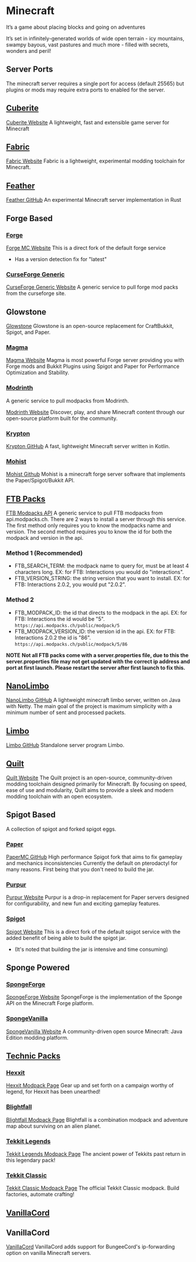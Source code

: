 # Minecraft

It’s a game about placing blocks and going on adventures

It’s set in infinitely-generated worlds of wide open terrain - icy mountains, swampy bayous, vast pastures and much more - filled with secrets, wonders and peril!

## Server Ports

The minecraft server requires a single port for access (default 25565) but plugins or mods may require extra ports to enabled for the server.

## [Cuberite](cuberite)

[Cuberite Website](https://cuberite.org)
A lightweight, fast and extensible game server for Minecraft

## [Fabric](fabric)

[Fabric Website](https://fabricmc.net)
Fabric is a lightweight, experimental modding toolchain for Minecraft.

## [Feather](feather)

[Feather GitHub](https://github.com/feather-rs/feather)
An experimental Minecraft server implementation in Rust

## Forge Based

### [Forge](forge/forge)

[Forge MC Website](https://files.minecraftforge.net)
This is a direct fork of the default forge service

- Has a version detection fix for "latest"

### [CurseForge Generic](curseforge)

[CurseForge Generic Website](https://www.curseforge.com)
A generic service to pull forge mod packs from the curseforge site.

## Glowstone 
[Glowstone](https://glowstone.net/)
Glowstone is an open-source replacement for CraftBukkit, Spigot, and Paper.

### [Magma](magma)

[Magma Website](https://magmafoundation.org)
Magma is most powerful Forge server providing you with Forge mods and Bukkit Plugins using Spigot and Paper for Performance Optimization and Stability.

### [Modrinth](modrinth)

A generic service to pull modpacks from Modrinth.

[Modrinth Website](https://modrinth.com)
Discover, play, and share Minecraft content through our open-source platform built for the community.

### [Krypton](krypton)

[Krypton GitHub](https://github.com/KryptonMC/Krypton)
A fast, lightweight Minecraft server written in Kotlin.

### [Mohist](mohist)

[Mohist Github](https://github.com/Mohist-Community/Mohist)
Mohist is a minecraft forge server software that implements the Paper/Spigot/Bukkit API.

## [FTB Packs](ftb)

[FTB Modpacks API](https://api.modpacks.ch)
A generic service to pull FTB modpacks from api.modpacks.ch.
There are 2 ways to install a server through this service.
The first method only requires you to know the modpacks name and version.
The second method requires you to know the id for both the modpack and version in the api.

### Method 1 (Recommended)

- FTB_SEARCH_TERM: the modpack name to query for, must be at least 4 characters long.
  EX: for FTB: Interactions you would do "interactions".
- FTB_VERSION_STRING: the string version that you want to install.
  EX: for FTB: Interactions 2.0.2, you would put "2.0.2".

### Method 2

- FTB_MODPACK_ID: the id that directs to the modpack in the api.
  EX: for FTB: Interactions the id would be "5". `https://api.modpacks.ch/public/modpack/5`
- FTB_MODPACK_VERSION_ID: the version id in the api.
  EX: for FTB: Interactions 2.0.2 the id is "86". `https://api.modpacks.ch/public/modpack/5/86`

**NOTE**
**Not all FTB packs come with a server.properties file, due to this the server.properties file
may not get updated with the correct ip address and port at first launch.
Please restart the server after first launch to fix this.**

## [NanoLimbo](nanolimbo)

[NanoLimbo GitHub](https://github.com/Nan1t/NanoLimbo)
A lightweight minecraft limbo server, written on Java with Netty. The main goal of the project is maximum simplicity with a minimum number of sent and processed packets.

## [Limbo](limbo)

[Limbo GitHub](https://github.com/LOOHP/Limbo)
Standalone server program Limbo.

## [Quilt](quilt)
[Quilt Website](https://quiltmc.org/)
The Quilt project is an open-source, community-driven modding toolchain designed primarily for Minecraft. By focusing on speed, ease of use and modularity, Quilt aims to provide a sleek and modern modding toolchain with an open ecosystem.

## Spigot Based

A collection of spigot and forked spigot eggs.

### [Paper](paper)

[PaperMC GitHub](https://github.com/PaperMC/Paper)
High performance Spigot fork that aims to fix gameplay and mechanics inconsistencies
Currently the default on pterodactyl for many reasons. First being that you don't need to build the jar.

### [Purpur](purpur)

[Purpur Website](https://purpurmc.org/)
Purpur is a drop-in replacement for Paper servers designed for configurability, and new fun and exciting gameplay features.

### [Spigot](spigot)

[Spigot Website](https://www.spigotmc.org)
This is a direct fork of the default spigot service with the added benefit of being able to build the spigot jar.

- (It's noted that building the jar is intensive and time consuming)

## Sponge Powered

### [SpongeForge](spongeforge)

[SpongeForge Website](https://www.spongepowered.org)
SpongeForge is the implementation of the Sponge API on the Minecraft Forge platform.

### [SpongeVanilla](spongevanilla)

[SpongeVanilla Website](https://www.spongepowered.org)
A community-driven open source Minecraft: Java Edition modding platform.

## [Technic Packs](technic)

### [Hexxit](technic/hexxit)

[Hexxit Modpack Page](https://www.technicpack.net/modpack/hexxit)
Gear up and set forth on a campaign worthy of legend, for Hexxit has been unearthed!

### [Blightfall](technic/blightfall)

[Blightfall Modpack Page](https://www.technicpack.net/modpack/blightfall)
Blightfall is a combination modpack and adventure map about surviving on an alien planet.

### [Tekkit Legends](technic/technic-legends)

[Tekkit Legends Modpack Page](https://www.technicpack.net/modpack/tekkit-legends)
The ancient power of Tekkits past return in this legendary pack!

### [Tekkit Classic](technic/tekkit-classic)

[Tekkit Classic Modpack Page](https://www.technicpack.net/modpack/tekkit.552560)
The official Tekkit Classic modpack. Build factories, automate crafting!

## [VanillaCord](vanillacord)

## VanillaCord
[VanillaCord](https://github.com/ME1312/VanillaCord)
VanillaCord adds support for BungeeCord's ip-forwarding option on vanilla Minecraft servers.
